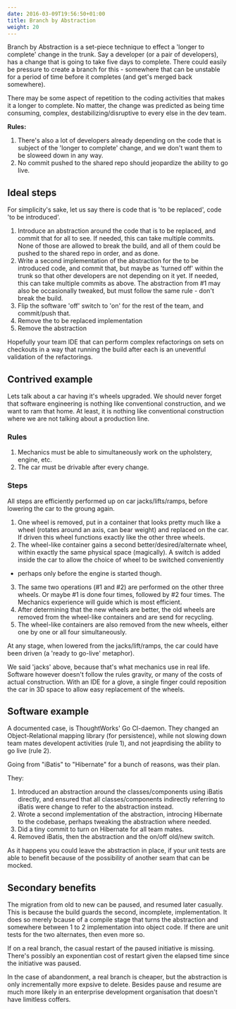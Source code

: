 ```yaml
---
date: 2016-03-09T19:56:50+01:00
title: Branch by Abstraction
weight: 20
---
```


Branch by Abstraction is a set-piece technique to effect a 'longer to complete' change in the trunk. Say a developer
(or a pair of developers), has a change that is going to take five days to complete. There could easily be pressure to
create a branch for this - somewhere that can be unstable for a period of time before it completes (and get's merged
back somewhere).

There may be some aspect of repetition to the coding activities that makes it a longer to complete. No matter, the 
change was predicted as being time consuming, complex, destabilizing/disruptive to every else in the dev team.

**Rules:**
 
1. There's also a lot of developers already depending on 
the code that is subject of the 'longer to complete' change, and we don't want them to be sloweed down in any way.
2. No commit pushed to the shared repo should jeopardize the ability to go live.

## Ideal steps

For simplicity's sake, let us say there is code that is 'to be replaced', code 'to be introduced'.

1. Introduce an abstraction around the code that is to be replaced, and commit that for all to see.  If needed, this 
can take multiple commits. None of those are allowed to break the build, and all of them could be pushed to the shared
repo in order, and as done.
2. Write a second implementation of the abstraction for the to be introduced code, and commit that, but maybe as 
'turned off' within the trunk so that other developers are not depending on it yet. If needed, this can take multiple 
commits as above. The abstraction from #1 may also be occasionally tweaked, but must follow the same rule - don't 
break the build.
3. Flip the software 'off' switch to 'on' for the rest of the team, and commit/push that.
4. Remove the to be replaced implementation
5. Remove the abstraction

Hopefully your team IDE that can perform complex refactorings on sets on checkouts in a way that running the build 
after each is an uneventful validation of the refactorings.

## Contrived example

Lets talk about a car having it's wheels upgraded. We should never forget that software engineering is 
nothing like conventional construction, and we want to ram that home. At least, it is nothing like conventional 
construction where we are not talking about a production line.

### Rules

1. Mechanics must be able to simultaneously work on the upholstery, engine, etc.
2. The car must be drivable after every change. 

### Steps

All steps are efficiently performed up on car jacks/lifts/ramps, before lowering the car to the groung again.

1. One wheel is removed, put in a container that looks pretty much like a wheel (rotates around an axis, 
can bear weight) and replaced on the car. If driven this wheel functions exactly like the 
other three wheels.
2. The wheel-like container gains a second better/desired/alternate wheel, within exactly the same 
physical space (magically). A switch is added inside the car to allow the choice of wheel to be switched conveniently 
- perhaps only before the engine is started though.
3. The same two operations (#1 and #2) are performed on the other three wheels. Or maybe #1 is done four times, 
followed by #2 four times. The Mechanics experience will guide which is most efficient.
4. After determining that the new wheels are better, the old wheels are removed from the wheel-like containers
and are send for recycling.
5. The wheel-like containers are also removed from the new wheels, either one by one or all four simultaneously.

At any stage, when lowered from the jacks/lift/ramps, the car could have been driven (a 'ready to go-live' metaphor).

We said 'jacks' above, because that's what mechanics use in real life. Software however doesn't follow the rules 
gravity, or many of the costs of actual construction. With an IDE for a glove, a single finger could reposition 
the car in 3D space to allow easy replacement of the  wheels.

## Software example

A documented case, is ThoughtWorks' Go CI-daemon. They changed an Object-Relational mapping library (for persistence), 
while not slowing down team mates developent activities (rule 1), and not jeaprdising the ability to go live (rule 2).

Going from "iBatis" to "Hibernate" for a bunch of reasons, was their plan.

They:

1. Introduced an abstraction around the classes/components using iBatis directly, and ensured that all 
classes/components indirectly referring to iBatis were change to refer to the abstraction instead.
2. Wrote a second implementation of the abstraction, introcing Hibernate to the codebase, perhaps tweaking the 
abstraction where needed.
3. Did a tiny commit to turn on Hibernate for all team mates.
4. Removed iBatis, then the abstraction and the on/off old/new switch.

As it happens you could leave the abstraction in place, if your unit tests are able to benefit because of the 
possibility of another seam that can be mocked.

## Secondary benefits

The migration from old to new can be paused, and resumed later casually. This is because the build guards the 
second, incomplete, implementation. It does so merely bcause of a compile stage that turns the abstraction and somewhere 
between 1 to 2 implementation into object code.  If there are unit tests for the two alternates, then even more so.

If on a real branch, the casual restart of the paused initiative is missing. There's possibly an exponentian cost of 
restart given the elapsed time since the initiative was paused. 
 
 In the case of abandonment, a real branch is cheaper, but the abstraction is only incrementally more expsive to 
 delete. Besides pause and resume are much more likely in an enterprise development organisation that doesn't have 
 limitless coffers.